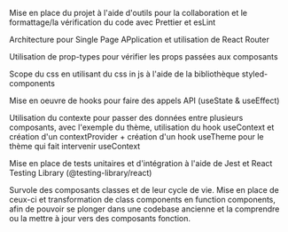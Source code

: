 Mise en place du projet à l'aide d'outils pour la collaboration et le formattage/la vérification du code avec Prettier et esLint

Architecture pour Single Page APplication et utilisation de React Router

Utilisation de prop-types pour vérifier les props passées aux composants

Scope du css en utilisant du css in js à l'aide de la bibliothèque styled-components

Mise en oeuvre de hooks pour faire des appels API (useState & useEffect)

Utilisation du contexte pour passer des données entre plusieurs composants, avec l'exemple du thème, utilisation du hook useContext et création d'un contextProvider + création d'un hook useTheme pour le thème qui fait intervenir useContext

Mise en place de tests unitaires et d'intégration à l'aide de Jest et React Testing Library (@testing-library/react)

Survole des composants classes et de leur cycle de vie. Mise en place de ceux-ci et transformation de class components en function components, afin de pouvoir se plonger dans une codebase ancienne et la comprendre ou la mettre à jour vers des composants fonction.
